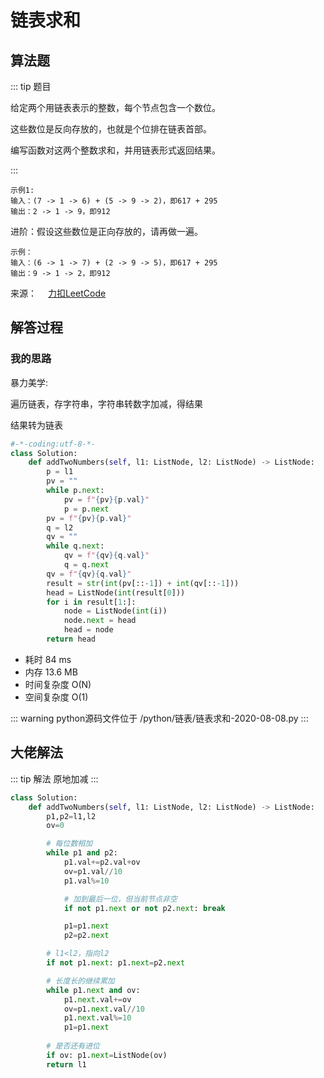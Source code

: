 #  链表求和

##  算法题

::: tip 题目

给定两个用链表表示的整数，每个节点包含一个数位。

这些数位是反向存放的，也就是个位排在链表首部。

编写函数对这两个整数求和，并用链表形式返回结果。

:::

~~~
示例1:
输入：(7 -> 1 -> 6) + (5 -> 9 -> 2)，即617 + 295
输出：2 -> 1 -> 9，即912
~~~
进阶：假设这些数位是正向存放的，请再做一遍。


~~~
示例：
输入：(6 -> 1 -> 7) + (2 -> 9 -> 5)，即617 + 295
输出：9 -> 1 -> 2，即912
~~~


来源：&emsp; [力扣LeetCode](https://leetcode-cn.com/problems/sum-lists-lcci/)


##  解答过程

### 我的思路

暴力美学:

遍历链表，存字符串，字符串转数字加减，得结果

结果转为链表


```python
#-*-coding:utf-8-*-
class Solution:
    def addTwoNumbers(self, l1: ListNode, l2: ListNode) -> ListNode:
        p = l1
        pv = ""
        while p.next:
            pv = f"{pv}{p.val}"
            p = p.next
        pv = f"{pv}{p.val}"
        q = l2
        qv = ""
        while q.next:
            qv = f"{qv}{q.val}"
            q = q.next
        qv = f"{qv}{q.val}"
        result = str(int(pv[::-1]) + int(qv[::-1]))
        head = ListNode(int(result[0]))
        for i in result[1:]:
            node = ListNode(int(i))
            node.next = head
            head = node
        return head
```

* 耗时 84 ms
* 内存 13.6 MB
* 时间复杂度 O(N)
* 空间复杂度 O(1)

::: warning python源码文件位于
/python/链表/链表求和-2020-08-08.py
:::



##  大佬解法

::: tip 解法
  原地加减
:::

```python
class Solution:
    def addTwoNumbers(self, l1: ListNode, l2: ListNode) -> ListNode:
        p1,p2=l1,l2
        ov=0

        # 每位数相加
        while p1 and p2:
            p1.val+=p2.val+ov
            ov=p1.val//10
            p1.val%=10

            # 加到最后一位，但当前节点非空
            if not p1.next or not p2.next: break

            p1=p1.next
            p2=p2.next

        # l1<l2，指向l2
        if not p1.next: p1.next=p2.next

        # 长度长的继续累加
        while p1.next and ov:            
            p1.next.val+=ov
            ov=p1.next.val//10
            p1.next.val%=10
            p1=p1.next
        
        # 是否还有进位
        if ov: p1.next=ListNode(ov)
        return l1
```

